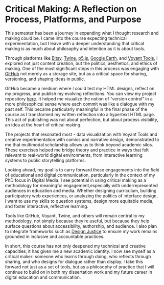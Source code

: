 # Critical Making: A Reflection on Process, Platforms, and Purpose

This semester has been a journey in expanding what I thought research and making could be. I came into the course expecting technical experimentation, but I leave with a deeper understanding that critical making is as much about philosophy and intention as it is about tools.

Through platforms like [Bitsy](https://make.bitsy.org/), [Twine](https://twinery.org/), [p5.js](https://p5js.org/), [Google Earth](https://earth.google.com/), and [Voyant Tools](https://voyant-tools.org/), I explored not just content creation, but the politics, aesthetics, and ethics of making. One of the most significant steps in this process was engaging with [GitHub](https://github.com/) not merely as a storage site, but as a critical space for sharing, versioning, and shaping ideas in public.

GitHub became a medium where I could test my HTML designs, reflect on my progress, and publish my evolving reflections. You can view my project repository [here](https://www.canva.com/design/DAGlOYt4eAc/WCJKQlQ18RG60sfUFw9Gkw/edit?utm_content=DAGlOYt4eAc&utm_campaign=designshare&utm_medium=link2&utm_source=sharebutton). It helped me visualize the notion of “version control” in a more philosophical sense where each commit was like a dialogue with my past self. This became particularly meaningful in the final phase of the course as I transformed my written reflection into a hypertext HTML page. This act of publishing was not about perfection, but about process visibility, an idea at the heart of critical making.

The projects that resonated most - data visualization with Voyant Tools and creative experimentation with comics and narrative design, demonstrated to me that multimodal scholarship allows us to think beyond academic silos. These exercises helped me bridge theory and practice in ways that felt relevant to real-world digital environments, from interactive learning systems to public storytelling platforms.

Looking ahead, my goal is to carry forward these engagements into the field of educational and digital communication, particularly in the context of my PhD focus in Digital Media. I see potential in using critical making as a methodology for meaningful engagement,especially with underrepresented audiences in education and media. Whether designing curriculum, building participatory web experiences, or analyzing the politics of interface design, I want to use my skills to question systems, design more equitable media, and foster interactive, reflective learning.

Tools like GitHub, Voyant, Twine, and others will remain central to my methodology, not simply because they’re useful, but because they help surface questions about accessibility, authorship, and audience. I also plan to integrate frameworks such as [Design Justice](https://design-justice.pubpub.org/) to ensure my work remains grounded in inclusive and accountable practices.

In short, this course has not only deepened my technical and creative capacities, it has given me a new academic identity. I now see myself as a critical maker: someone who learns through doing, who reflects through sharing, and who designs for dialogue rather than display. I take this forward not just as a set of tools, but as a philosophy of practice that I will continue to build on in both my dissertation work and my future career in digital education and communication.
